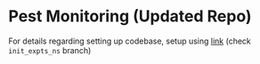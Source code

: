 # Pest Monitoring (Updated Repo)

For details regarding setting up codebase, setup using [link](./setup) (check `init_expts_ns` branch)


